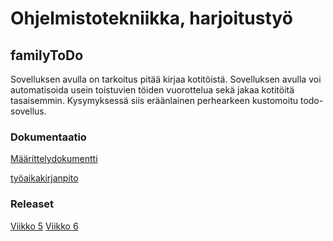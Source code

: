 # Ohjelmistotekniikka, harjoitustyö

## familyToDo

Sovelluksen avulla on tarkoitus pitää kirjaa kotitöistä. Sovelluksen avulla voi automatisoida usein toistuvien töiden vuorottelua sekä  jakaa kotitöitä tasaisemmin. Kysymyksessä siis eräänlainen perhearkeen kustomoitu todo-sovellus.

### Dokumentaatio

[Määrittelydokumentti](https://github.com/petrioski/ot-harjoitustyo/blob/master/dokumentointi/M%C3%A4%C3%A4rittelydokumentointi.md)

[työaikakirjanpito](https://github.com/petrioski/ot-harjoitustyo/blob/master/ty%C3%B6aikakirjanpito.md)

### Releaset

[Viikko 5](https://github.com/petrioski/ot-harjoitustyo/releases/tag/viikko5)
[Viikko 6](https://github.com/petrioski/ot-harjoitustyo/releases/tag/viikko6)